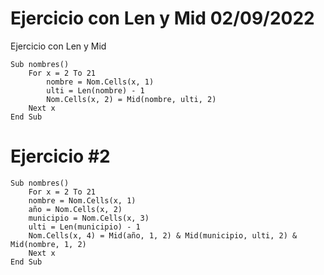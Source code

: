 # Ejercicio con Len y Mid 02/09/2022

Ejercicio con Len y Mid

``` 
Sub nombres()
    For x = 2 To 21
        nombre = Nom.Cells(x, 1)
        ulti = Len(nombre) - 1
        Nom.Cells(x, 2) = Mid(nombre, ulti, 2)
    Next x
End Sub
 ``` 
# Ejercicio #2

``` 
Sub nombres()
    For x = 2 To 21
    nombre = Nom.Cells(x, 1)
    año = Nom.Cells(x, 2)
    municipio = Nom.Cells(x, 3)
    ulti = Len(municipio) - 1
    Nom.Cells(x, 4) = Mid(año, 1, 2) & Mid(municipio, ulti, 2) & Mid(nombre, 1, 2)
    Next x
End Sub
```